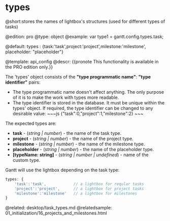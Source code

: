 types
=============

@short:stores the names of lightbox's structures (used for different types of tasks) 
	
@edition: pro
@type: object
@example:
var type1 = gantt.config.types.task;

@default: types : {task:'task',project:'project',milestone:'milestone', placeholder: "placeholder"}

@template:	api_config
@descr:
{{pronote This functionality is available in the PRO edition only.}}

The 'types' object consists of the **"type programmatic name"**: **"type identifier"** pairs:

<ul>
	<li>The type programmatic name doesn't affect anything. The only purpose of it is to make the work with types more readable.</li>
	<li>The type identifier is stored in the database. It must be unique within the types' object. If required, the type identifier can be changed to any desirable value:
~~~js
{"task":0,"project":1,"milestone":2}
~~~
	</li>
</ul>


The expected types are:

- <span class=subproperty>**task**</span> - (*string | number*) - the name of the task type.
- <span class=subproperty>**project**</span> - (*string | number*) - the name of the project type.
- <span class=subproperty>**milestone**</span> - (*string | number*) - the name of the milestone type.
- <span class=subproperty>**placeholder**</span> - (*string | number*) - the name of the placeholder type.
- <span class=subproperty>**[typeName: string]**</span> - (*string | number | undefined*) - name of the custom type.




Gantt will use the lightbox depending on the task type:

~~~js
types: {
	'task':'task',            // a lightbox for reqular tasks
    'project':'project',      // a lightbox for project tasks
    'milestone':'milestone'   // a lightbox for milestones
}
~~~



@related:
	desktop/task_types.md
@relatedsample:
	01_initialization/16_projects_and_milestones.html
    
    
    
